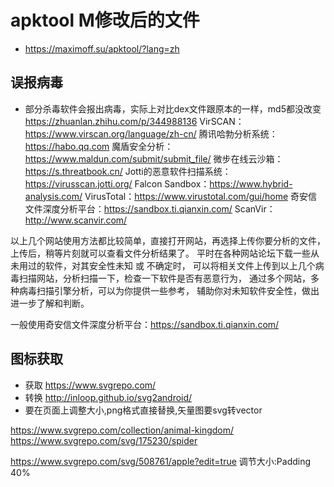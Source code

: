 # apktool M修改后的文件
* https://maximoff.su/apktool/?lang=zh

## 误报病毒
* 部分杀毒软件会报出病毒，实际上对比dex文件跟原本的一样，md5都没改变
https://zhuanlan.zhihu.com/p/344988136
VirSCAN：https://www.virscan.org/language/zh-cn/
腾讯哈勃分析系统：https://habo.qq.com
魔盾安全分析：https://www.maldun.com/submit/submit_file/
微步在线云沙箱：https://s.threatbook.cn/
Jotti的恶意软件扫描系统：https://virusscan.jotti.org/
Falcon Sandbox：https://www.hybrid-analysis.com/
VirusTotal：https://www.virustotal.com/gui/home
奇安信文件深度分析平台：https://sandbox.ti.qianxin.com/
ScanVir：http://www.scanvir.com/

以上几个网站使用方法都比较简单，直接打开网站，再选择上传你要分析的文件，上传后，稍等片刻就可以查看文件分析结果了。
平时在各种网站论坛下载一些从未用过的软件，对其安全性未知 或 不确定时，
可以将相关文件上传到以上几个病毒扫描网站，分析扫描一下，检查一下软件是否有恶意行为，
通过多个网站，多种病毒扫描引擎分析，可以为你提供一些参考，
辅助你对未知软件安全性，做出进一步了解和判断。

一般使用奇安信文件深度分析平台：https://sandbox.ti.qianxin.com/


## 图标获取
* 获取 https://www.svgrepo.com/
* 转换 http://inloop.github.io/svg2android/
* 要在页面上调整大小,png格式直接替换,矢量图要svg转vector

https://www.svgrepo.com/collection/animal-kingdom/
https://www.svgrepo.com/svg/175230/spider

https://www.svgrepo.com/svg/508761/apple?edit=true
调节大小:Padding 40%  


